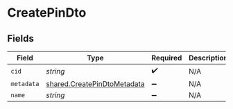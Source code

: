 # CreatePinDto


## Fields

| Field                                                                             | Type                                                                              | Required                                                                          | Description                                                                       |
| --------------------------------------------------------------------------------- | --------------------------------------------------------------------------------- | --------------------------------------------------------------------------------- | --------------------------------------------------------------------------------- |
| `cid`                                                                             | *string*                                                                          | :heavy_check_mark:                                                                | N/A                                                                               |
| `metadata`                                                                        | [shared.CreatePinDtoMetadata](../../../sdk/models/shared/createpindtometadata.md) | :heavy_minus_sign:                                                                | N/A                                                                               |
| `name`                                                                            | *string*                                                                          | :heavy_minus_sign:                                                                | N/A                                                                               |